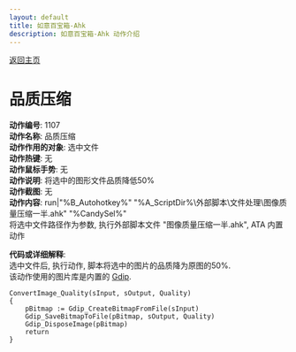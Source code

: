 ```yaml
---
layout: default
title: 如意百宝箱-Ahk
description: 如意百宝箱-Ahk 动作介绍
---
```

<link rel="stylesheet" href="../Actions/css/atom-one-light.min.css">
<script src="../Actions/js/highlight.min.js"></script>
<script>hljs.highlightAll();</script>

[返回主页](../index.md)

# [](#header-2) 品质压缩

**动作编号**: 1107  
**动作名称**: 品质压缩  
**动作作用的对象**: 选中文件  
**动作热键**: 无  
**动作鼠标手势**: 无  
**动作说明**: 将选中的图形文件品质降低50%  
**动作截图**: 无  
**动作内容**: run|"%B_Autohotkey%" "%A_ScriptDir%\外部脚本\文件处理\图像质量压缩一半.ahk" "%CandySel%"  
将选中文件路径作为参数, 执行外部脚本文件 "图像质量压缩一半.ahk", ATA 内置动作  

**代码或详细解释**:  
选中文件后, 执行动作, 脚本将选中的图片的品质降为原图的50%.  
该动作使用的图片库是内置的 [Gdip](https://github.com/marius-sucan/AHK-GDIp-Library-Compilation).

```Autohotkey
ConvertImage_Quality(sInput, sOutput, Quality)
{
	pBitmap := Gdip_CreateBitmapFromFile(sInput)
	Gdip_SaveBitmapToFile(pBitmap, sOutput, Quality)
	Gdip_DisposeImage(pBitmap)
	return
}
```